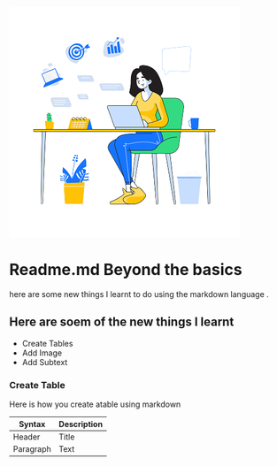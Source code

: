 ![alt text](/images/port__vector2-removebg-preview.png)
# Readme.md Beyond the basics
 here are some new things I learnt to do using the markdown language .
 ## Here are soem of the new things I learnt
 - Create Tables 
 - Add Image
 - Add Subtext
 ### Create Table 
 Here is how you create atable using markdown 


 
  | Syntax | Description |
| ----------- | ----------- |
| Header | Title |
| Paragraph | Text |

